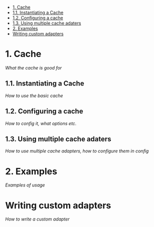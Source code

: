 <!-- MarkdownTOC list_bullets="*" bracket="round" lowercase="true" autolink="true" indent="" depth="4" -->

* [1. Cache](#1-cache)
* [1.1. Instantiating a Cache](#11-instantiating-a-cache)
* [1.2. Configuring a cache](#12-configuring-a-cache)
* [1.3. Using multiple cache adaters](#13-using-multiple-cache-adaters)
* [2. Examples](#2-examples)
* [Writing custom adapters](#writing-custom-adapters)

<!-- /MarkdownTOC -->

# 1. Cache
_What the cache is good for_

## 1.1. Instantiating a Cache
_How to use the basic cache_

## 1.2. Configuring a cache
_How to config it, what options etc._

## 1.3. Using multiple cache adaters
_How to use multiple cache adapters, how to configure them in config_

# 2. Examples
_Examples of usage_

# Writing custom adapters
_How to write a custom adapter_

